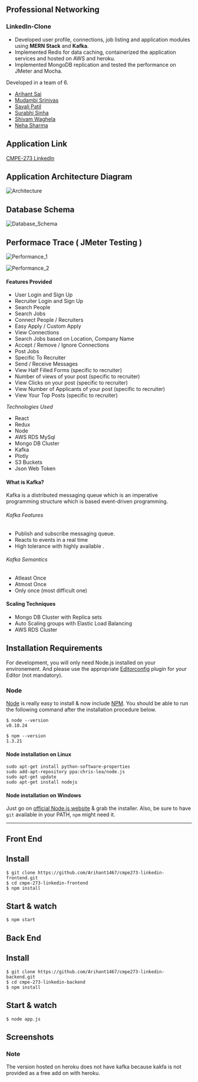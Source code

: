 ## Professional Networking 

### LinkedIn-Clone

 - Developed user profile, connections, job listing and application modules using <b>MERN Stack</b> and <b>Kafka</b>. 
 - Implemented Redis for data caching, containerized the application services and hosted on AWS and heroku. 
 - Implemented MongoDB replication and tested the performance on JMeter and Mocha. 

Developed in a team of 6.
* [Arihant Sai](https://github.com/Arihant1467)
* [Mudambi Srinivas](https://github.com/mssrinivas)
* [Sayali Patil](https://github.com/SayaliPatil)
* [Surabhi Sinha]()
* [Shivam Waghela](https://github.com/shivamwaghela)
* [Neha Sharma](https://github.com/Nsharma335)


## Application Link

[CMPE-273 LinkedIn](https://cmpe-273-linkedin.herokuapp.com/)

## Application Architecture Diagram
 
![Architecture](Architecture/LinkedIn_Architecture.png)

## Database Schema
 
![Database_Schema](Architecture/Database_Schema.png)

 
## Performace Trace ( JMeter Testing )

![Performance_1](Architecture/Performance_1.png)


![Performance_2](Architecture/Performance_2.png)

 
#### Features Provided

 - User Login and Sign Up
 - Recruiter Login and Sign Up
 - Search People
 - Search Jobs
 - Connect People / Recruiters
 - Easy Apply / Custom Apply
 - View Connections
 - Search Jobs based on Location, Company Name
 - Accept / Remove / Ignore Connections
 - Post Jobs
 - Specific To Recruiter 
 - Send / Receive Messages
 - View Half Filled Forms (specific to recruiter)
 - Number of views of your post (specific to recruiter)
 - View Clicks on your post (specific to recruiter)
 - View Number of Applicants of your post (specific to recruiter)
 - View Your Top Posts (specific to recruiter)
 

*Technologies Used*
 - React
 - Redux
 - Node
 - AWS RDS MySql
 - Mongo DB Cluster
 - Kafka
 - Plotly
 - S3 Buckets
 - Json Web Token
 

#### What is Kafka?
Kafka is a distributed messaging queue which is an imperative programming structure which is based event-driven programming.

###### Kafka Features
- Publish and subscribe messaging queue.
- Reacts to events in a real time
- High tolerance with highly available .

###### Kafka Semantics
- Atleast Once
- Atmost Once
- Only once (most difficult one)

#### Scaling Techniques
- Mongo DB Cluster with Replica sets
- Auto Scaling  groups with Elastic Load Balancing 
- AWS RDS Cluster

## Installation Requirements

For development, you will only need Node.js installed on your environement.
And please use the appropriate [Editorconfig](http://editorconfig.org/) plugin for your Editor (not mandatory).

### Node

[Node](http://nodejs.org/) is really easy to install & now include [NPM](https://npmjs.org/).
You should be able to run the following command after the installation procedure
below.

    $ node --version
    v0.10.24

    $ npm --version
    1.3.21

#### Node installation on Linux

    sudo apt-get install python-software-properties
    sudo add-apt-repository ppa:chris-lea/node.js
    sudo apt-get update
    sudo apt-get install nodejs

#### Node installation on Windows

Just go on [official Node.js website](http://nodejs.org/) & grab the installer.
Also, be sure to have `git` available in your PATH, `npm` might need it.

---

## Front End 
## Install

    $ git clone https://github.com/Arihant1467/cmpe273-linkedin-frontend.git
    $ cd cmpe-273-linkedin-frontend
    $ npm install

## Start & watch

    $ npm start

    
## Back End 
## Install

    $ git clone https://github.com/Arihant1467/cmpe273-linkedin-backend.git
    $ cd cmpe-273-linkedin-backend
    $ npm install

## Start & watch

    $ node app.js

## Screenshots

### Note
The version hosted on heroku does not have kafka because kakfa is not provided as a free add on with heroku.
